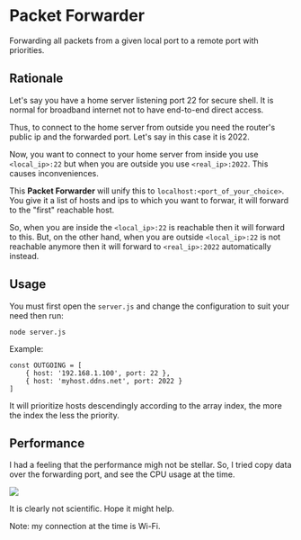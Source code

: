 # Packet Forwarder

Forwarding all packets from a given local port to a remote port with priorities.

## Rationale

Let's say you have a home server listening port 22 for secure shell. It is normal for broadband internet not to have end-to-end direct access.

Thus, to connect to the home server from outside you need the router's public ip and the forwarded port. Let's say in this case it is 2022.

Now, you want to connect to your home server from inside you use `<local_ip>:22` but when you are outside you use `<real_ip>:2022`. This causes inconveniences.

This **Packet Forwarder** will unify this to `localhost:<port_of_your_choice>`. You give it a list of hosts and ips to which you want to forwar, it will forward to the "first" reachable host.

So, when you are inside the `<local_ip>:22` is reachable then it will forward to this. But, on the other hand, when you are outside `<local_ip>:22` is not reachable anymore then it will forward to `<real_ip>:2022` automatically instead.


## Usage

You must first open the `server.js` and change the configuration to suit your need then run:

```
node server.js
```

Example:

```
const OUTGOING = [
    { host: '192.168.1.100', port: 22 },
    { host: 'myhost.ddns.net', port: 2022 }
]
```

It will prioritize hosts descendingly according to the array index, the more the index the less the priority.

## Performance

I had a feeling that the performance migh not be stellar. So, I tried copy data over the forwarding port, and see the CPU usage at the time.

![](https://pictr.com/images/2017/09/19/d33d0b880d32845ca9e5c0d2c07a3d40.png)

It is clearly not scientific. Hope it might help.

Note: my connection at the time is Wi-Fi.


